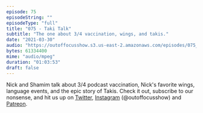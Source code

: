 ```yaml
---
episode: 75
episodeString: ""
episodeType: "full"
title: "075 - Taki Talk"
subtitle: "The one about 3/4 vaccination, wings, and takis." 
date: "2021-03-30"
audio: "https://outoffocusshow.s3.us-east-2.amazonaws.com/episodes/075_Taki-Talk.mp3"
bytes: 61334400
mime: "audio/mpeg"
duration: "01:03:53"
draft: false
---
```


Nick and Shamim talk about 3/4 podcast vaccination, Nick's favorite wings, language events, and the epic story of Takis. 
Check it out, subscribe to our nonsense, and hit us up on [Twitter][twit], [Instagram][insta] (\@outoffocusshow) and [Patreon][patreon].

[twit]: https://twitter.com/outoffocusshow
[insta]: https://instagram.com/outoffocusshow
[patreon]: https://www.patreon.com/outoffocusshow
